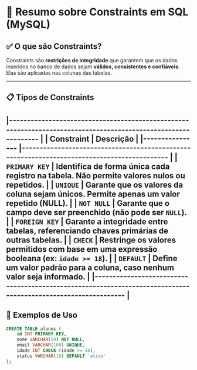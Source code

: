 # 📌 Resumo sobre Constraints em SQL (MySQL)

## ✅ O que são Constraints?

Constraints são **restrições de integridade** que garantem que os dados inseridos no banco de dados sejam **válidos, consistentes e confiáveis**. Elas são aplicadas nas colunas das tabelas.

---

## 📋 Tipos de Constraints

|-------------------------------------------------------------------------------------------------------------- |
| Constraint      | Descrição                                                                                   |
|---------------- |-------------------------------------------------------------------------------------------- |
| `PRIMARY KEY`   | Identifica de forma única cada registro na tabela. Não permite valores nulos ou repetidos.  |
| `UNIQUE`        | Garante que os valores da coluna sejam únicos. Permite apenas um valor repetido (NULL).     |
| `NOT NULL`      | Garante que o campo **deve ser preenchido** (não pode ser `NULL`).                          |
| `FOREIGN KEY`   | Garante a integridade entre tabelas, referenciando chaves primárias de outras tabelas.      |
| `CHECK`         | Restringe os valores permitidos com base em uma expressão booleana (ex: `idade >= 18`).     |
| `DEFAULT`       | Define um valor padrão para a coluna, caso nenhum valor seja informado.                     |
|-------------------------------------------------------------------------------------------------------------- |
---

## 🧱 Exemplos de Uso

```sql
CREATE TABLE alunos (
    id INT PRIMARY KEY,
    nome VARCHAR(50) NOT NULL,
    email VARCHAR(100) UNIQUE,
    idade INT CHECK (idade >= 16),
    status VARCHAR(10) DEFAULT 'ativo'
);
